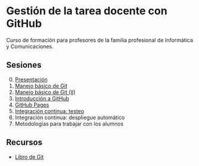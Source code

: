 # Gestión de la tarea docente con GitHub
Curso de formación para profesores de la familia profesional de Informática y Comunicaciones.

## Sesiones
0. [Presentación](https://www.youtube.com/watch?v=14H1Ultqxpw&index=1&list=PLQg_Bl-6Gfo9k0KQg5vaaV9r6Hg--nMA7)
1. [Manejo básico de Git](sesion-1.org)
2. [Manejo básico de Git (II)](sesion-2.org)
3. [Introducción a GitHub](sesion-3.org)
4. [GitHub Pages](sesion-4.org)
5. [Integración continua: testeo](sesion-5.org)
6. Integración continua: despliegue automático
7. Metodologías para trabajar con los alumnos

## Recursos
- [Libro de Git](https://git-scm.com/book/es/v2)

